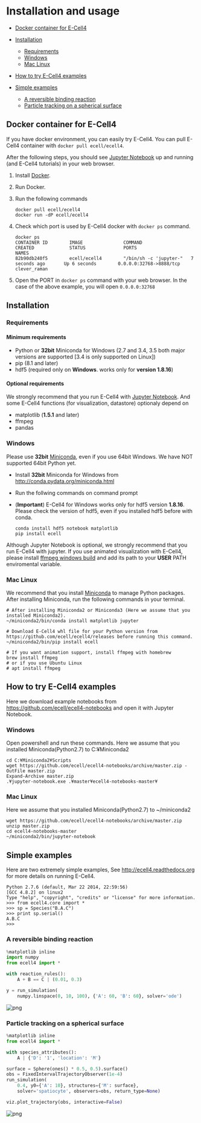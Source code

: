 Installation and usage
======================

- [Docker container for E-Cell4](#docker-container-for-e-cell4)

- [Installation](#installation)
  - [Requirements](#requirements)
  - [Windows](#windows)
  - [Mac Linux](#mac-linux)

- [How to try E-Cell4 examples](#how-to-try-e-cell4-examples)

- [Simple examples](#simple-examples)
  - [A reversible binding reaction](#a-reversible-binding-reaction)
  - [Particle tracking on a spherical surface](#particle-tracking-on-a-spherical-surface)

Docker container for E-Cell4
----------------------------

If you have docker environment, you can easily try E-Cell4.
You can pull E-Cell4 container with `docker pull ecell/ecell4`.

After the following steps, you should see [Jupyter Notebook](http://jupyter.org/) up and running (and E-Cell4 tutorials) in your web browser.

1. Install [Docker](https://www.docker.com/products/docker).
2. Run Docker.
3. Run the following commands

    ```shell
    docker pull ecell/ecell4
    docker run -dP ecell/ecell4
    ```

4. Check which port is used by E-Cell4 docker with `docker ps` command.

    ```shell
    docker ps
    CONTAINER ID        IMAGE               COMMAND                  CREATED             STATUS              PORTS                     NAMES
    82b90db240f5        ecell/ecell4        "/bin/sh -c 'jupyter-"   7 seconds ago       Up 6 seconds        0.0.0.0:32768->8888/tcp   clever_raman
    ```

5. Open the PORT in `docker ps` command with your web browser. In the case of the above example, you will open `0.0.0.0:32768`


Installation
------------

### Requirements

#### Minimum requirements
- Python or **32bit** Miniconda for Windows (2.7 and 3.4, 3.5 both major versions are supported [3.4 is only supported on Linux])
- pip (8.1 and later)
- hdf5 (required only on **Windows**. works only for **version 1.8.16**)

#### Optional requirements
We strongly recommend that you run E-Cell4 with [Jupyter Notebook](http://jupyter.org/).
And some E-Cell4 functions (for visualization, datastore) optionaly depend on
- matplotlib (**1.5.1** and later)
- ffmpeg
- pandas

### Windows

Please use **32bit** [Miniconda](http://conda.pydata.org/miniconda.html), even if you use 64bit Windows.
We have NOT supported 64bit Python yet.

- Install **32bit** Miniconda for Windows from http://conda.pydata.org/miniconda.html
- Run the follwing commands on command prompt
- (**Important**) E-Cell4 for Windows works only for hdf5 version **1.8.16**. Please check the version of hdf5, even if you installed hdf5 before with conda.

    ```shell
    conda install hdf5 notebook matplotlib
    pip install ecell
    ```

Although Jupyter Notebook is optional, we strongly recommend that you run E-Cell4 with jupyter.
If you use animated visualization with E-Cell4, please install [ffmpeg windows build](http://ffmpeg.zeranoe.com/builds/) and add its path to your **USER** PATH enviromental variable.

### Mac Linux

We recommend that you install [Miniconda](http://conda.pydata.org/miniconda.html) to manage Python packages.
After installing Miniconda, run the following commands in your terminal.

```shell
# After installing Miniconda2 or Miniconda3 (Here we assume that you installed Miniconda2).
~/miniconda2/bin/conda install matplotlib jupyter

# Download E-Cell4 whl file for your Python version from https://github.com/ecell/ecell4/releases before running this command.
~/miniconda2/bin/pip install ecell

# If you want animation support, install ffmpeg with homebrew
brew install ffmpeg
# or if you use Ubuntu Linux
# apt install ffmpeg
```

How to try E-Cell4 examples
---------------------------
Here we download example notebooks from https://github.com/ecell/ecell4-notebooks and open it with Jupyter Notebook.

### Windows
Open powershell and run these commands.
Here we assume that you installed Miniconda(Python2.7) to C:¥Miniconda2

```shell
cd C:¥Miniconda2¥Scripts
wget https://github.com/ecell/ecell4-notebooks/archive/master.zip -OutFile master.zip
Expand-Archive master.zip
.¥jupyter-notebook.exe .¥master¥ecell4-notebooks-master¥
```

### Mac Linux
Here we assume that you installed Miniconda(Python2.7) to ~/miniconda2

```shell
wget https://github.com/ecell/ecell4-notebooks/archive/master.zip
unzip master.zip
cd ecell4-notebooks-master
~/miniconda2/bin/jupyter-notebook
```

Simple examples
---------------

Here are two extremely simple examples, See http://ecell4.readthedocs.org for more details on running E-Cell4.

```
Python 2.7.6 (default, Mar 22 2014, 22:59:56)
[GCC 4.8.2] on linux2
Type "help", "copyright", "credits" or "license" for more information.
>>> from ecell4.core import *
>>> sp = Species("B.A.C")
>>> print sp.serial()
A.B.C
>>>
```

### A reversible binding reaction

```python
%matplotlib inline
import numpy
from ecell4 import *

with reaction_rules():
    A + B == C | (0.01, 0.3)

y = run_simulation(
    numpy.linspace(0, 10, 100), {'A': 60, 'B': 60}, solver='ode')
```

![png](https://raw.githubusercontent.com/ecell/ecell4/master/docs/images/output_7_0.png)

### Particle tracking on a spherical surface

```python
%matplotlib inline
from ecell4 import *

with species_attributes():
    A | {'D': '1', 'location': 'M'}

surface = Sphere(ones() * 0.5, 0.5).surface()
obs = FixedIntervalTrajectoryObserver(1e-4)
run_simulation(
    0.4, y0={'A': 10}, structures={'M': surface},
    solver='spatiocyte', observers=obs, return_type=None)

viz.plot_trajectory(obs, interactive=False)
```

![png](https://raw.githubusercontent.com/ecell/ecell4/master/docs/images/hairball.png)
